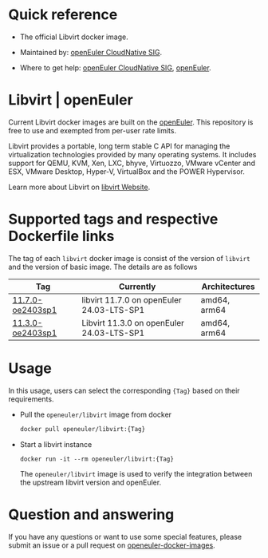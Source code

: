 # Quick reference

- The official Libvirt docker image.

- Maintained by: [openEuler CloudNative SIG](https://gitee.com/openeuler/cloudnative).

- Where to get help: [openEuler CloudNative SIG](https://gitee.com/openeuler/cloudnative), [openEuler](https://gitee.com/openeuler/community).

# Libvirt | openEuler
Current Libvirt docker images are built on the [openEuler](https://repo.openeuler.org/). This repository is free to use and exempted from per-user rate limits.

Libvirt provides a portable, long term stable C API for managing the
virtualization technologies provided by many operating systems. It
includes support for QEMU, KVM, Xen, LXC, bhyve, Virtuozzo, VMware
vCenter and ESX, VMware Desktop, Hyper-V, VirtualBox and the POWER
Hypervisor.

Learn more about Libvirt on [libvirt Website](https://libvirt.org)⁠.

# Supported tags and respective Dockerfile links
The tag of each `libvirt` docker image is consist of the version of `libvirt` and the version of basic image. The details are as follows

| Tag                                                                                                                               | Currently                                 | Architectures |
|-----------------------------------------------------------------------------------------------------------------------------------|-------------------------------------------|---------------|
|[11.7.0-oe2403sp1](https://gitee.com/openeuler/openeuler-docker-images/blob/master/Cloud/libvirt/11.7.0/24.03-lts-sp1/Dockerfile) | libvirt 11.7.0 on openEuler 24.03-LTS-SP1 | amd64, arm64 |
| [11.3.0-oe2403sp1](https://gitee.com/openeuler/openeuler-docker-images/blob/master/Cloud/libvirt/11.3.0/24.03-lts-sp1/Dockerfile) | Libvirt 11.3.0 on openEuler 24.03-LTS-SP1 | amd64, arm64  |

# Usage
In this usage, users can select the corresponding `{Tag}` based on their requirements.

- Pull the `openeuler/libvirt` image from docker

	```bash
	docker pull openeuler/libvirt:{Tag}
	```

- Start a libvirt instance

    ```
    docker run -it --rm openeuler/libvirt:{Tag}
    ```
    The `openeuler/libvirt` image is used to verify the integration between the upstream libvirt version and openEuler. 

# Question and answering
If you have any questions or want to use some special features, please submit an issue or a pull request on [openeuler-docker-images](https://gitee.com/openeuler/openeuler-docker-images).